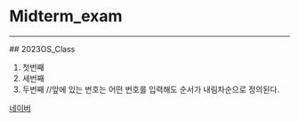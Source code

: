 # Midterm_exam   
<hr/>
## 2023OS_Class

1. 첫번째
3. 세번째
2. 두번째
//앞에 있는 번호는 어떤 번호를 입력해도 순서가 내림차순으로 정의된다.

[네이버](https://www.naver.com)
